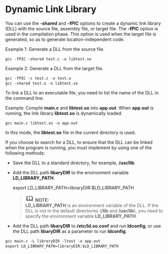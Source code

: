 # Dynamic Link Library<a name="EN-US_TOPIC_0229243620"></a>

You can use the  **-shared**  and  **-fPIC**  options to create a dynamic link library \(DLL\) with the source file, assembly file, or target file. The  **-fPIC**  option is used in the compilation phase. This option is used when the target file is generated, so as to generate location-independent code.

Example 1: Generate a DLL from the source file.

```
gcc -fPIC -shared test.c -o libtest.so
```

Example 2: Generate a DLL from the target file.

```
gcc -fPIC -c test.c -o test.o
gcc -shared test.o -o libtest.so
```

To link a DLL to an executable file, you need to list the name of the DLL in the command line.

Example: Compile  **main.c**  and  **libtest.so**  into  **app.out**. When  **app.out**  is running, the link library  **libtest.so**  is dynamically loaded.

```
gcc main.c libtest.so -o app.out
```

In this mode, the  **libtest.so**  file in the current directory is used.

If you choose to search for a DLL, to ensure that the DLL can be linked when the program is running, you must implement by using one of the following methods:

-   Save the DLL to a standard directory, for example,  **/usr/lib**.
-   Add the DLL path  **libaryDIR**  to the environment variable  **LD\_LIBRARY\_PATH**.

    export LD\_LIBRARY\_PATH=libraryDIR:$LD\_LIBRARY\_PATH

    >![](public_sys-resources/icon-note.gif) **NOTE:**   
    >**LD\_LIBRARY\_PATH**  is an environment variable of the DLL. If the DLL is not in the default directories \(**/lib**  and  **/usr/lib**\), you need to specify the environment variable  **LD\_LIBRARY\_PATH**.  

-   Add the DLL path  **libaryDIR**  to  **/etc/ld.so.conf**  and run  **ldconfig**, or use the DLL path  **libaryDIR**  as a parameter to run  **ldconfig**.

```
gcc main.c -L libraryDIR -ltest -o app.out
export LD_LIBRARY_PATH=libraryDIR:$LD_LIBRARY_PATH
```


